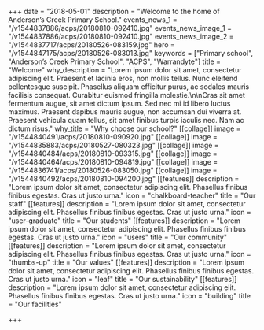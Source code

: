 +++
date = "2018-05-01"
description = "Welcome to the home of Anderson’s Creek Primary School."
events_news_1 = "/v1544837886/acps/20180810-092410.jpg"
events_news_image_1 = "/v1544837886/acps/20180810-092410.jpg"
events_news_image_2 = "/v1544837717/acps/20180526-083159.jpg"
hero = "/v1544847175/acps/20180526-083013.jpg"
keywords = ["Primary school", "Anderson’s Creek Primary School", "ACPS", "Warrandyte"]
title = "Welcome"
why_description = "Lorem ipsum dolor sit amet, consectetur adipiscing elit. Praesent et lacinia eros, non mollis tellus. Nunc eleifend pellentesque suscipit. Phasellus aliquam efficitur purus, ac sodales mauris facilisis consequat. Curabitur euismod fringilla molestie.\n\nCras sit amet fermentum augue, sit amet dictum ipsum. Sed nec mi id libero luctus maximus. Praesent dapibus mauris augue, non accumsan dui viverra at. Praesent vehicula quam tellus, sit amet finibus turpis iaculis nec. Nam ac dictum risus."
why_title = "Why choose our school?"
[[collage]]
image = "/v1544840491/acps/20180810-090920.jpg"
[[collage]]
image = "/v1544835883/acps/20180527-080323.jpg"
[[collage]]
image = "/v1544840484/acps/20180810-093315.jpg"
[[collage]]
image = "/v1544840464/acps/20180810-094819.jpg"
[[collage]]
image = "/v1544836741/acps/20180526-083050.jpg"
[[collage]]
image = "/v1544840492/acps/20180810-094200.jpg"
[[features]]
description = "Lorem ipsum dolor sit amet, consectetur adipiscing elit. Phasellus finibus finibus egestas. Cras ut justo urna."
icon = "chalkboard-teacher"
title = "Our staff"
[[features]]
description = "Lorem ipsum dolor sit amet, consectetur adipiscing elit. Phasellus finibus finibus egestas. Cras ut justo urna."
icon = "user-graduate"
title = "Our students"
[[features]]
description = "Lorem ipsum dolor sit amet, consectetur adipiscing elit. Phasellus finibus finibus egestas. Cras ut justo urna."
icon = "users"
title = "Our community"
[[features]]
description = "Lorem ipsum dolor sit amet, consectetur adipiscing elit. Phasellus finibus finibus egestas. Cras ut justo urna."
icon = "thumbs-up"
title = "Our values"
[[features]]
description = "Lorem ipsum dolor sit amet, consectetur adipiscing elit. Phasellus finibus finibus egestas. Cras ut justo urna."
icon = "leaf"
title = "Our sustainability"
[[features]]
description = "Lorem ipsum dolor sit amet, consectetur adipiscing elit. Phasellus finibus finibus egestas. Cras ut justo urna."
icon = "building"
title = "Our facilities"

+++
